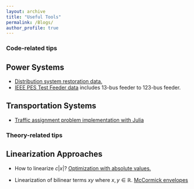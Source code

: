 ```yaml
---
layout: archive
title: "Useful Tools"
permalink: /Blogs/
author_profile: true
---
```


### Code-related tips
## Power Systems
* [Distribution system restoration data.](https://github.com/dvu4/distribution-system-restorattion/tree/main)
* [IEEE PES Test Feeder data](https://cmte.ieee.org/pes-testfeeders/resources/) includes 13-bus feeder to 123-bus feeder.

## Transportation Systems
* [Traffic assignment problem implementation with Julia](https://github.com/chkwon/TrafficAssignment.jl)





### Theory-related tips
## Linearization Approaches 
* How to linearize $c|x|$?
[Optimization with absolute values.](https://optimization.cbe.cornell.edu/index.php?title=Optimization_with_absolute_values)

* Linearization of bilinear terms $xy$ where $x,y\in \mathbb{R}$.
[McCormick envelopes](https://optimization.cbe.cornell.edu/index.php?title=McCormick_envelopes)

